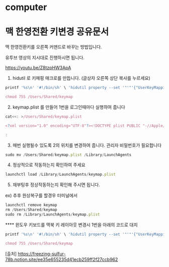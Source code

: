 # computer

# 맥 한영전환 키변경 공유문서

맥 한영전환키를 오른쪽 커맨드로 바꾸는 방법입니다.

유투브 영상의 지시대로 진행하시면 됩니다.

https://youtu.be/Z8tzpHW3ApA

1) hidutil 로 키매핑 매크로를 만듭니다. (글상자 오른쪽 상단 복사를 누르세요)

```jsx
printf '%s\n' '#!/bin/sh' \ 'hidutil property --set '"'"'{"UserKeyMapping":[{"HIDKeyboardModifierMappingSrc":0x7000000E7,"HIDKeyboardModifierMappingDst":0x70000006D}]}'"'" \ >/Users/Shared/keymap

chmod 755 /Users/Shared/keymap
```

2) keymap.plist 를 만들어 1번을 로그인때마다 실행하여 줍니다

```jsx
cat<<: >/Users/Shared/keymap.plist

<?xml version="1.0" encoding="UTF-8"?><!DOCTYPE plist PUBLIC "-//Apple//DTD PLIST 1.0//EN" "http://www.apple.com/DTDs/PropertyList-1.0.dtd"><plist version="1.0"><dict><key>Label</key><string>keymap</string><key>ProgramArguments</key><array><string>/Users/Shared/keymap</string></array><key>RunAtLoad</key><true/></dict></plist>

:
```

3) 매번 실행될수 있도록 2의 위치를 변경하여 줍니다. 관리자 비밀번호가 필요합니다

```jsx
sudo mv /Users/Shared/keymap.plist /Library/LaunchAgents
```

4) 정상적으로 작동하는지 확인하여 주세요

```jsx
launchctl load /Library/LaunchAgents/keymap.plist
```

5) 재부팅후 정상작동하는지 확인해 주시면 됩니다.

ex) 추후 원상복구를 할경우 터미널에서

```jsx
launchctl remove keymap
rm /Users/Shared/keymap
sudo rm /Library/LaunchAgents/keymap.plist
```

**** 윈도우 키보드를 맥북 키 레이아웃 변경시 1번을 아래의 코드로 대치

```jsx
printf '%s\n' '#!/bin/sh' \ 'hidutil property --set '"'"'{"UserKeyMapping": [ {"HIDKeyboardModifierMappingSrc": 0x7000000E6,"HIDKeyboardModifierMappingDst": 0x70000006D}, {"HIDKeyboardModifierMappingSrc": 0x7000000E2,"HIDKeyboardModifierMappingDst": 0x7000000E3}, {"HIDKeyboardModifierMappingSrc": 0x7000000E3,"HIDKeyboardModifierMappingDst": 0x7000000E2}]}'"'" \ > /Users/Shared/keymap

chmod 755 /Users/Shared/keymap
```

[출처] https://freezing-sulfur-78b.notion.site/ee35e655235d41ecb259ff2f27ccb962
